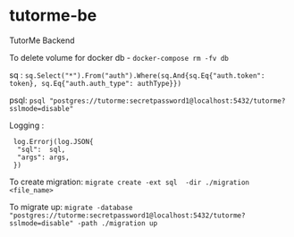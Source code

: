 # tutorme-be

TutorMe Backend

To delete volume for docker db - `docker-compose rm -fv db`

sq : `sq.Select("*").From("auth").Where(sq.And{sq.Eq{"auth.token": token}, sq.Eq{"auth.auth_type": authType}})`

psql: `psql "postgres://tutorme:secretpassword1@localhost:5432/tutorme?sslmode=disable"`

Logging :

```
 log.Errorj(log.JSON{
  "sql":  sql,
  "args": args,
 })
```

To create migration:
`migrate create -ext sql  -dir ./migration <file_name>`

To migrate up:
`migrate -database "postgres://tutorme:secretpassword1@localhost:5432/tutorme?sslmode=disable" -path ./migration up`
